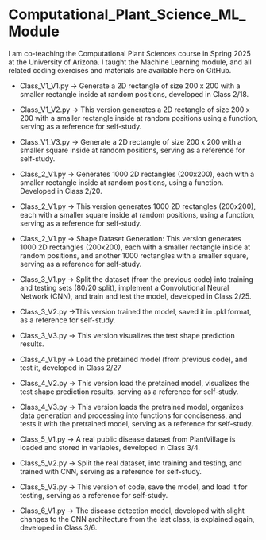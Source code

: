 # Computational_Plant_Science_ML_Module
I am co-teaching the Computational Plant Sciences course in Spring 2025 at the University of Arizona. I taught the Machine Learning module, and all related coding exercises and materials are available here on GitHub.


* Class_V1_V1.py -> Generate a 2D rectangle of size 200 x 200 with a smaller rectangle inside at random positions, developed in Class 2/18.
* Class_V1_V2.py -> This version generates a 2D rectangle of size 200 x 200 with a smaller rectangle inside at random positions using a function, serving as a reference for self-study.
* Class_V1_V3.py -> Generate a 2D rectangle of size 200 x 200 with a smaller square inside at random positions, serving as a reference for self-study.

* Class_2_V1.py -> Generates 1000 2D rectangles (200x200), each with a smaller rectangle inside at random positions, using a function. Developed in Class 2/20.
* Class_2_V1.py -> This version generates 1000 2D rectangles (200x200), each with a smaller square inside at random positions, using a function, serving as a reference for self-study.
* Class_2_V1.py -> Shape Dataset Generation: This version generates 1000 2D rectangles (200x200), each with a smaller rectangle inside at random positions, and another 1000 rectangles with a smaller square, serving as a reference for self-study.


* Class_3_V1.py -> Split the dataset (from the previous code) into training and testing sets (80/20 split), implement a Convolutional Neural Network (CNN), and train and test the model, developed in Class 2/25.
* Class_3_V2.py ->This version trained the model, saved it in .pkl format, as a reference for self-study.
* Class_3_V3.py -> This version visualizes the test shape prediction results.

* Class_4_V1.py -> Load the pretained model (from previous code), and test it, developed in Class 2/27
* Class_4_V2.py -> This version load the pretained model, visualizes the test shape prediction results, serving as a reference for self-study.
* Class_4_V3.py -> This version loads the pretrained model, organizes data generation and processing into functions for conciseness, and tests it with the pretrained model, serving as a reference for self-study.

* Class_5_V1.py -> A real public disease dataset from PlantVillage is loaded and stored in variables, developed in Class 3/4.
* Class_5_V2.py -> Split the real dataset, into training and testing, and trained with CNN, serving as a reference for self-study.
* Class_5_V3.py -> This version of code, save the model, and load it for testing, serving as a reference for self-study.

* Class_6_V1.py -> The disease detection model, developed with slight changes to the CNN architecture from the last class, is explained again, developed in Class 3/6.

